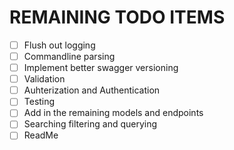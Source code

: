 ﻿# REMAINING TODO ITEMS
- [ ] Flush out logging
- [ ] Commandline parsing
- [ ] Implement better swagger versioning
- [ ] Validation
- [ ] Auhterization and Authentication
- [ ] Testing
- [ ] Add in the remaining models and endpoints
- [ ] Searching filtering and querying
- [ ] ReadMe